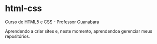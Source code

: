 # html-css
 Curso de HTML5 e CSS - Professor Guanabara

Aprendendo a criar sites e, neste momento, aprendendoa gerenciar meus repositórios.
